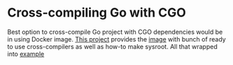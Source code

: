 # Cross-compiling Go with CGO

Best option to cross-compile Go project with CGO dependencies would be in using Docker image.
[This project](https://github.com/troian/golang-cross) provides the [image](https://hub.docker.com/repository/docker/troian/golang-cross) with bunch of ready to use cross-compilers as well as how-to make sysroot.
All that wrapped into [example](https://github.com/troian/golang-cross-example)
